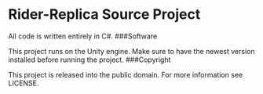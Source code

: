 # Rider-Replica Source Project
All code is written entirely in C#.
###Software

This project runs on the Unity engine. Make sure to have the newest version installed before running the project. ###Copyright

This project is released into the public domain. For more information see LICENSE.
